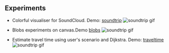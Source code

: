 ## Experiments

- Colorful visualiser for SoundCloud. Demo: [soundtrip](http://fxi.io/experiments/soundtrip/?artistSong=vhoor/baiao)
![soundtrip gif](https://raw.githubusercontent.com/fxi/experiments/master/docs/img/demo_soundtrip.gif)

- Blobs experiments on canvas.Demo [blobs](http://fxi.io/experiments/blobs/)
![soundtrip gif](https://raw.githubusercontent.com/fxi/experiments/master/docs/img/demo_blobs.gif)

- Estimate travel time using user's scenario and Dijkstra. Demo: [traveltime](http://fxi.io/experiments/traveltime/)
![soundtrip gif](https://raw.githubusercontent.com/fxi/experiments/master/docs/img/demo_traveltime.gif)



